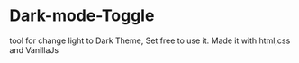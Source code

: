 # Dark-mode-Toggle
 tool for change light to Dark Theme, Set free to use it. Made it with html,css and VanillaJs
